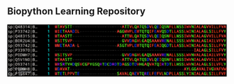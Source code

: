 ## Biopython Learning Repository

![biopython.png](https://github.com/LoqmanSamani/biopy/blob/systembiology/files/biopy.png)
